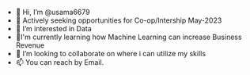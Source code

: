 - 👋 Hi, I’m @usama6679
- 👯 Actively seeking opportunities for Co-op/Intership May-2023
- 👀 I’m interested in Data
- 🌱I'm currently learning how Machine Learning can increase Business Revenue
- 💞️ I’m looking to collaborate on where i can utilize my skills
- 📫 You can reach by Email.

<!---
usama6679/usama6679 is a ✨ special ✨ repository because its `README.md` (this file) appears on your GitHub profile.
You can click the Preview link to take a look at your changes.
--->
